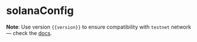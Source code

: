 <script setup>
  import { data } from '../../versions.data'
  const { version } = data
</script>

# solanaConfig

**Note**: Use version `{{version}}` to ensure compatibility with `testnet` network — check the [docs](https://docs.fuel.network/guides/installation/#using-the-latest-toolchain).
